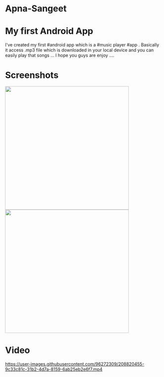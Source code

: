 # Apna-Sangeet
# My first Android App
I've created my first #android app which is a #music player #app . Basically it access .mp3 file which is downloaded in your local device and you can easily play that songs ...
I hope you guys are enjoy ....

# Screenshots


<img src="[https://user-images.githubusercontent.com/16319829/81180309-2b51f000-8fee-11ea-8a78-ddfe8c3412a7.png](https://github.com/BadshahYadav/Apna-Sangeet/blob/master/img.jpg)" width="400" height="400">
<img src="[https://user-images.githubusercontent.com/16319829/81180309-2b51f000-8fee-11ea-8a78-ddfe8c3412a7.png](https://github.com/BadshahYadav/Apna-Sangeet/blob/master/img2.jpg)" width="400" height="400">

<!-- ![img](https://user-images.githubusercontent.com/96272309/208820395-ec076e6a-6eca-4ec5-a08b-7201c5c10784.jpg)
![img2](https://user-images.githubusercontent.com/96272309/208820442-6e5df2ad-05ca-4a77-a3be-6bdea426f810.jpg)
 -->
# Video
https://user-images.githubusercontent.com/96272309/208820455-9c33c81c-31b2-4d7a-8159-6ab25eb2e6f7.mp4

